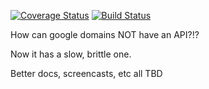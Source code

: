 [![Coverage Status](https://coveralls.io/repos/github/obradovic/google-domains/badge.svg?branch=master)](https://coveralls.io/github/obradovic/google-domains?branch=master)
[![Build Status](https://img.shields.io/endpoint.svg?url=https%3A%2F%2Factions-badge.atrox.dev%2Fobradovic%2Fgoogle-domains%2Fbadge&style=flat)](https://actions-badge.atrox.dev/obradovic/google-domains/goto)

How can google domains NOT have an API?!?

Now it has a slow, brittle one.

Better docs, screencasts, etc all TBD
